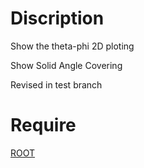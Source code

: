# Discription
Show the theta-phi 2D ploting

Show Solid Angle Covering

Revised in test branch
# Require
[ROOT](https://root.cern.ch/)
